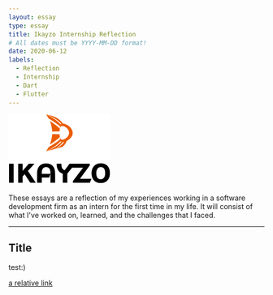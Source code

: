 ```yaml
---
layout: essay
type: essay
title: Ikayzo Internship Reflection
# All dates must be YYYY-MM-DD format!
date: 2020-06-12
labels:
  - Reflection
  - Internship
  - Dart
  - Flutter
---
```


<img class="" src="../images/logo-ikayzo.png">

These essays are a reflection of my experiences working in a software development firm as an intern for the first time in my life. It will consist of what I've worked on, learned, and the challenges that I faced.
<hr>

## Title
test:)

[a relative link](https://samuelcy.github.io/essays/2020-06-19.html)

